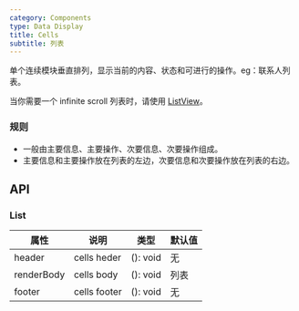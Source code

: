 ```yaml
---
category: Components
type: Data Display
title: Cells
subtitle: 列表
---
```


单个连续模块垂直排列，显示当前的内容、状态和可进行的操作。eg：联系人列表。

当你需要一个 infinite scroll 列表时，请使用 [ListView](https://mobile.ant.design/components/list-view/)。

### 规则
- 一般由主要信息、主要操作、次要信息、次要操作组成。
- 主要信息和主要操作放在列表的左边，次要信息和次要操作放在列表的右边。

## API

### List

属性 | 说明 | 类型 | 默认值
----|-----|------|------
| header       | cells heder  | (): void |  无  |
| renderBody       | cells body  | (): void |  列表  |
| footer       | cells footer  | (): void |  无  |

